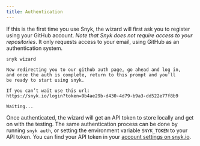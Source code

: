```yaml
---
title: Authentication
---
```


If this is the first time you use Snyk, the wizard will first ask you to register using your GitHub account. *Note that Snyk does not require access to your repositories*. It only requests access to your email, using GitHub as an authentication system.

```console
snyk wizard

Now redirecting you to our github auth page, go ahead and log in,
and once the auth is complete, return to this prompt and you’ll
be ready to start using snyk.

If you can’t wait use this url:
https://snyk.io/login?token=9b4ae29b-d430-4d79-b9a3-dd522e77f8b9

Waiting...
```

Once authenticated, the wizard will get an API token to store locally and get on with the testing. The same authentication process can be done by running `snyk auth`, or setting the environment variable `SNYK_TOKEN` to your API token. You can find your API token in your [account settings on snyk.io](https://snyk.io/account/). 
